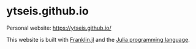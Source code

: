 # ytseis.github.io 

Personal website: https://ytseis.github.io/

This website is built with [Franklin.jl](https://github.com/tlienart/Franklin.jl) and the [Julia programming language](https://julialang.org).
